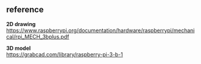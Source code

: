 ## reference
**2D drawing**  
https://www.raspberrypi.org/documentation/hardware/raspberrypi/mechanical/rpi_MECH_3bplus.pdf

**3D model**  
https://grabcad.com/library/raspberry-pi-3-b-1
